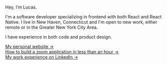 Hey, I’m Lucas.

I'm a software developer specializing in frontend with both React and React Native. I live in New Haven, Connecticut and I'm open to new work, either remote or in the Greater New York City Area.

I have experience in both code and product design.

[My personal website &rarr;](https://lucaslitton.me/) <br />
[How to build a zoom application in less than an hour &rarr;](https://lucaslitton.me/blog/how-to-build-a-zoom-application-in-less-than-an-hour) <br />
[My work experience on LinkedIn &rarr;](https://linkedin.com/in/lucaslitton)
